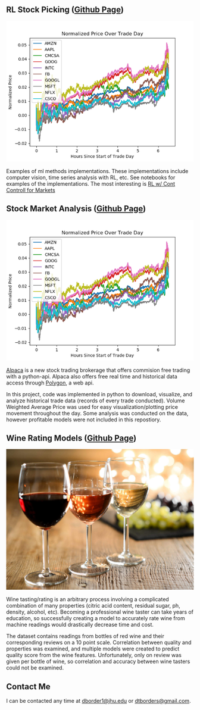 ## RL Stock Picking ([Github Page]([https://github.com/dtborders/Stock_Market](https://github.com/dtborders/ml-methods/tree/main)))
![](example_images/stocks.png)

Examples of ml methods implementations. These implementations include computer vision, time series analysis with RL, etc. See notebooks for examples of the implementations. The most interesting is  [RL w/ Cont Controll for Markets]([https://github.com/dtborders/Stock_Market](https://github.com/dtborders/ml-methods/blob/main/deep_continuous_q_learn.ipynb))


## Stock Market Analysis ([Github Page](https://github.com/dtborders/Stock_Market))
![](example_images/stocks.png)

[Alpaca](https://alpaca.markets) is a new stock trading brokerage that offers commision free trading with a python-api. Alpaca also offers free real time and historical data access through [Polygon](https://polygon.io), a web api. 

In this project, code was implemented in python to download, visualize, and analyze historical trade data (records of every trade conducted). Volume Weighted Average Price was used for easy visualization/plotting price movement throughout the day. 
Some analysis was conducted on the data, however profitable models were not included in this repostiory. 


## Wine Rating Models ([Github Page](https://github.com/dtborders/Wine_Ratings))

![](example_images/wine_cover.jpg)

Wine tasting/rating is an arbitrary process involving a complicated combination of many properties (citric acid content, residual sugar, ph, density, alcohol, etc). Becoming a professional wine taster can take years of education, so successfully creating a model to accurately rate wine from machine readings would drastically decrease time and cost. 

The dataset contains readings from bottles of red wine and their corresponding reviews on a 10 point scale. Correlation between quality and properties was examined, and multiple models were created to predict quality score from the wine features. Unfortunately, only on review was given per bottle of wine, so correlation and accuracy between wine tasters could not be examined. 



## Contact Me

I can be contacted any time at dborder1@jhu.edu or dtborders@gmail.com. 
